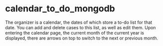 # calendar_to_do_mongodb
 The organizer is a calendar, the dates of which store a to-do list for that date. You can add and delete cases to this list, as well as edit them. Upon entering the calendar page, the current month of the current year is displayed, there are arrows on top to switch to the next or previous month.
